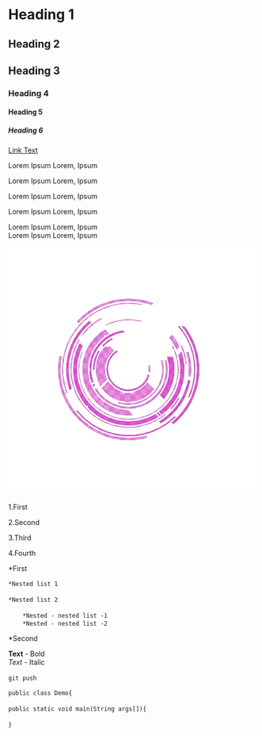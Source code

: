 # Heading 1
## Heading 2
## Heading 3
### Heading 4
#### Heading 5
##### Heading 6


[Link Text](http://google.lk)

Lorem Ipsum Lorem, Ipsum

Lorem Ipsum Lorem, Ipsum

Lorem Ipsum Lorem, Ipsum

Lorem Ipsum Lorem, Ipsum

Lorem Ipsum Lorem, Ipsum<br>
Lorem Ipsum Lorem, Ipsum

![Alternative](asset/image.png)



1.First

2.Second

3.Third

4.Fourth


*First

    *Nested list 1

    *Nested list 2

        *Nested - nested list -1
        *Nested - nested list -2
*Second


**Text**    - Bold<br>
*Text*     - Italic

`git push`

```
public class Demo{

public static void main(String args[]){

}

```

